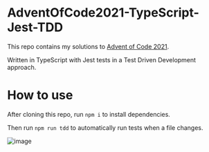 # AdventOfCode2021-TypeScript-Jest-TDD

This repo contains my solutions to [Advent of Code 2021](https://adventofcode.com/2021).

Written in TypeScript with Jest tests in a Test Driven Development approach.

# How to use

After cloning this repo, run `npm i` to install dependencies.

Then run `npm run tdd` to automatically run tests when a file changes.

![image](https://user-images.githubusercontent.com/27555162/144350170-1c1418e3-8932-460f-adb6-4ad0b6bbb6f6.png)

